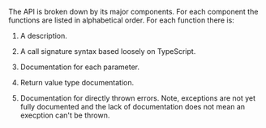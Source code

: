 The API is broken down by its major components. For each component the functions are listed in alphabetical order. For each function there is:

1) A description.

2) A call signature syntax based loosely on TypeScript. 

3) Documentation for each parameter.

4) Return value type documentation.

5) Documentation for directly thrown errors. Note, exceptions are not yet fully documented and the lack of documentation does not mean an execption can't be thrown.